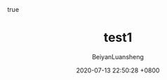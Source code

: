 ---
title: test1
author: BeiyanLuansheng
date: 2020-07-13 22:50:28 +0800
math: true
mermaid: true
---